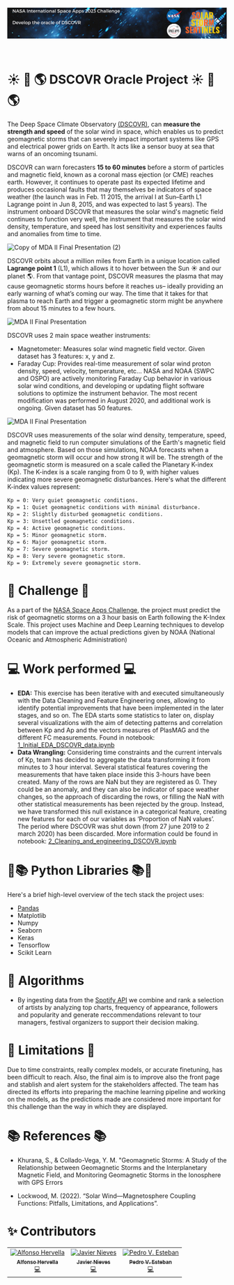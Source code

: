 ![Group Logo](https://github.com/fonsofhervella/spaceapps_datathon/blob/main/graphic_design/header_readme.jpeg) 

&nbsp;

<!-- About the Project -->
# :sunny: :satellite: :earth_americas: DSCOVR Oracle Project :sunny: :satellite: :earth_americas:

The Deep Space Climate Observatory [(DSCOVR)](https://epic.gsfc.nasa.gov), can __measure the strength and speed__ of the solar wind in space, which enables us to predict geomagnetic storms that can severely impact important systems like GPS and electrical power grids on Earth. It acts like a sensor buoy at sea that warns of an oncoming tsunami.

DSCOVR can warn forecasters __15 to 60 minutes__ before a storm of particles and magnetic field, known as a coronal mass ejection (or CME) reaches earth. However, it continues to operate past its expected lifetime and produces occasional faults that may themselves be indicators of space weather (the launch was in Feb. 11 2015, the arrival l at Sun–Earth L1 Lagrange point in Jun 8, 2015, and was expected to last 5 years). The instrument onboard DSCOVR that measures the solar wind's magnetic field continues to function very well, the instrument that measures the solar wind density, temperature, and speed has lost sensitivity and experiences faults and anomalies from time to time. 

![Copy of MDA II Final Presentation (2)](https://www.eoportal.org/ftp/satellite-missions/d/DSCOVR_081221/DSCOVR_Auto23.jpeg)


DSCOVR orbits about a million miles from Earth in a unique location called __Lagrange point 1__ (L1), which allows it to hover between the Sun :sunny: and our planet :earth_americas:. From that vantage point, DSCOVR measures the plasma that may cause geomagnetic storms hours before it reaches us– ideally providing an early warning of what’s coming our way. The time that it takes for that plasma to reach Earth and trigger a geomagnetic storm might be anywhere from about 15 minutes to a few hours. 

![MDA II Final Presentation](https://www.nesdis.noaa.gov/s3/migrated/point_of_lagrange1_big_0.jpg)


DSCOVR uses 2 main space weather instruments:
- Magnetometer: Measures solar wind magnetic field vector. Given dataset has 3 features: x, y and z.
- Faraday Cup: Provides real-time measurement of solar wind proton density, speed, velocity, temperature, etc... NASA and NOAA (SWPC and OSPO) are actively monitoring Faraday Cup behavior in various solar wind conditions, and developing or updating flight software solutions to optimize the instrument behavior. The most recent modification was performed in August 2020, and additional work is ongoing. Given dataset has 50 features.

![MDA II Final Presentation](https://upload.wikimedia.org/wikipedia/commons/a/a4/Deep_Space_Climate_Observatory_spacecraft_diagram.jpg)

DSCOVR uses measurements of the solar wind density, temperature, speed, and magnetic field to run computer simulations of the Earth's magnetic field and atmosphere. Based on those simulations, NOAA forecasts when a geomagnetic storm will occur and how strong it will be. The strength of the geomagnetic storm is measured on a scale called the Planetary K-index (Kp). The K-index is a scale ranging from 0 to 9, with higher values indicating more severe geomagnetic disturbances. Here's what the different K-index values represent:

    Kp = 0: Very quiet geomagnetic conditions.
    Kp = 1: Quiet geomagnetic conditions with minimal disturbance.
    Kp = 2: Slightly disturbed geomagnetic conditions.
    Kp = 3: Unsettled geomagnetic conditions.
    Kp = 4: Active geomagnetic conditions.
    Kp = 5: Minor geomagnetic storm.
    Kp = 6: Major geomagnetic storm.
    Kp = 7: Severe geomagnetic storm.
    Kp = 8: Very severe geomagnetic storm.
    Kp = 9: Extremely severe geomagnetic storm.


# :rocket: Challenge :rocket: 

As a part of the [NASA Space Apps Challenge](https://www.spaceappschallenge.org/2023/find-a-team/solar-storm-sentinels-of-pidro/), the project must predict the risk of geomagnetic storms on a 3 hour basis on Earth following the K-Index Scale. This project uses Machine and Deep Learning techniques to develop models that can improve the actual predictions given by NOAA (National Oceanic and Atmospheric Administration)

# 💻 Work performed 💻

- __EDA:__ This exercise has been iterative with and executed simultaneously with the Data Cleaning and Feature Engineering ones, allowing to identify potential improvements that have been implemented in the later stages, and so on.
The EDA starts some statistics to later on, display several visualizations with the aim of detecting patterns and correlation between Kp and Ap and the vectors measures of PlasMAG and the different FC measurements.
Found in notebook: [1_Initial_EDA_DSCOVR_data.ipynb](https://github.com/fonsofhervella/spaceapps_datathon/blob/main/1_Initial_EDA_DSCOVR_data.ipynb)
- __Data Wrangling:__ Considering time constraints and the current intervals of Kp, team has decided to aggregate the data transforming it from minutes to 3 hour interval.
Several statistical features covering the measurements that have taken place inside this 3-hours have been created.
Many of the rows are NaN but they are registered as 0. They could be an anomaly, and they can also be indicator of space weather changes, so the approach of discarding the rows, or filling the NaN with other statistical measurements has been rejected by the group. Instead, we have transformed this null existance in a categorical feature, creating new features for each of our variables as ‘Proportion of NaN values’.
The period where DSCOVR was shut down  (from 27 june 2019 to 2 march 2020) has been discarded.
More information could be found in notebook: [2_Cleaning_and_engineering_DSCOVR.ipynb](https://github.com/fonsofhervella/spaceapps_datathon/blob/main/2_Cleaning_and_engineering_DSCOVR.ipynb)



<!-- TechStack -->
# 🐍📚  Python Libraries 📚🐍

Here's a brief high-level overview of the tech stack the project uses:

- [Pandas](https://pandas.pydata.org/)
- Matplotlib
- Numpy
- Seaborn
- Keras 
- Tensorflow
- Scikit Learn


<!-- Features -->
# :dart: Algorithms

- By ingesting data from the [Spotify API](https://developer.spotify.com/documentation/web-api/) we combine and rank a selection of artists by analyzing top charts, frequency of appearance, followers and popularity and generate reccommendations relevant to tour managers, festival organizers to support their decision making.


# 🚧 Limitations 🚧

Due to time constraints, really complex models, or accurate finetuning, has been difficult to reach. Also, the final aim is to improve also the front page and stablish and alert system for the stakeholders affected. 
The team has directed its efforts into preparing the machine learning pipeline and working on the models, as the predictions made are considered more important for this challenge than the way in which they are displayed.

# 📚 References 📚 
- Khurana, S., & Collado-Vega, Y. M. "Geomagnetic Storms: A Study of the Relationship between Geomagnetic Storms and the Interplanetary Magnetic Field, and Monitoring Geomagnetic Storms in the Ionosphere with GPS Errors

- Lockwood, M. (2022). “Solar Wind—Magnetosphere Coupling Functions: Pitfalls, Limitations, and Applications”.



# ✨ Contributors 

<!-- ALL-CONTRIBUTORS-LIST:START - Do not remove or modify this section -->
<!-- prettier-ignore-start -->
<!-- markdownlint-disable -->
<table>
  <tr>
    <td align="center"><a href="https://github.com/fonsofhervella"><img src="https://avatars.githubusercontent.com/u/108975841?v=4" width="100px;" alt="Alfonso Hervella"/><br /><sub><b>Alfonso Hervella</b></sub></a><br /><a href="https://github.com/codesandbox/codesandbox-client/commits?author=NinoMaj" title="Documentation">💻</a></td>
    <td align="center"><a href="https://github.com/jni"><img src="https://avatars.githubusercontent.com/u/67459756?v=4" width="100px;" alt="Javier Nieves"/><br /><sub><b>Javier Nieves</b></sub></a><br /><a href="https://github.com/codesandbox/codesandbox-client/commits?author=saurabhdaware" title="Code">💻</a></td>
    <td align="center"><a href="https://github.com/Callisthenes"><img src="https://avatars.githubusercontent.com/u/91435423?v=4" width="100px;" alt="Pedro V. Esteban"/><br /><sub><b>Pedro V. Esteban</b></sub></a><br /><a href="https://github.com/codesandbox/codesandbox-client/issues?q=author%3Aaditya211935" title="Bug reports">💻</a></td> 
  </tr>
</table>

<!-- markdownlint-enable -->
<!-- prettier-ignore-end -->
<!-- ALL-CONTRIBUTORS-LIST:END -->

